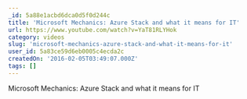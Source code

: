 ```yaml
---
_id: 5a88e1acbd6dca0d5f0d244c
title: 'Microsoft Mechanics: Azure Stack and what it means for IT'
url: https://www.youtube.com/watch?v=YaT81RLYHok
category: videos
slug: 'microsoft-mechanics-azure-stack-and-what-it-means-for-it'
user_id: 5a83ce59d6eb0005c4ecda2c
createdOn: '2016-02-05T03:49:07.000Z'
tags: []
---
```


Microsoft Mechanics: Azure Stack and what it means for IT
